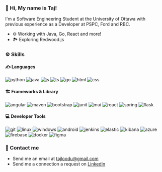 ### :wave: Hi, My name is Taj!

I'm a Software Engineering Student at the University of Ottawa with previous experience as a Developer at PSPC, Ford and RBC.
* ⚙️ Working with Java, Go, React and more!
* 🏞️ Exploring Redwood.js

### ⚙️ Skills
#### ✍️ Languages
![python](https://img.shields.io/badge/Python-FFD43B?style=for-the-badge&logo=python&logoColor=blue) ![java](https://img.shields.io/badge/OpenJDK-ED8B00?style=for-the-badge&logo=openjdk&logoColor=white) ![js](https://img.shields.io/badge/JavaScript-323330?style=for-the-badge&logo=javascript&logoColor=F7DF1E) ![ts](https://img.shields.io/badge/TypeScript-007ACC?style=for-the-badge&logo=typescript&logoColor=white) ![go](https://img.shields.io/badge/Go-00ADD8?style=for-the-badge&logo=go&logoColor=white) ![html](https://img.shields.io/badge/HTML5-E34F26?style=for-the-badge&logo=html5&logoColor=white) ![css](https://img.shields.io/badge/CSS3-1572B6?style=for-the-badge&logo=css3&logoColor=white)

#### 🏗️ Frameworks & Library
![angular](https://img.shields.io/badge/Angular-DD0031?style=for-the-badge&logo=angular&logoColor=white) ![maven](https://img.shields.io/badge/apache_maven-C71A36?style=for-the-badge&logo=apachemaven&logoColor=white) ![bootstrap](https://img.shields.io/badge/Bootstrap-563D7C?style=for-the-badge&logo=bootstrap&logoColor=white) ![junit](https://img.shields.io/badge/Junit5-25A162?style=for-the-badge&logo=junit5&logoColor=white) ![mui](https://img.shields.io/badge/Material%20UI-007FFF?style=for-the-badge&logo=mui&logoColor=white) ![react](https://img.shields.io/badge/React-20232A?style=for-the-badge&logo=react&logoColor=61DAFB) ![spring](https://img.shields.io/badge/Spring-6DB33F?style=for-the-badge&logo=spring&logoColor=white) ![flask](https://img.shields.io/badge/Flask-000000?style=for-the-badge&logo=flask&logoColor=white)

#### 💻 Developer Tools
![git](https://img.shields.io/badge/GIT-E44C30?style=for-the-badge&logo=git&logoColor=white) ![linux](https://img.shields.io/badge/Linux-FCC624?style=for-the-badge&logo=linux&logoColor=black) ![windows](https://img.shields.io/badge/Windows-0078D6?style=for-the-badge&logo=windows&logoColor=white) ![android](https://img.shields.io/badge/Android_Studio-3DDC84?style=for-the-badge&logo=android-studio&logoColor=white) ![jenkins](https://img.shields.io/badge/Jenkins-D24939?style=for-the-badge&logo=Jenkins&logoColor=white) ![elastic](https://img.shields.io/badge/Elastic_Search-005571?style=for-the-badge&logo=elasticsearch&logoColor=white) ![kibana](https://img.shields.io/badge/Kibana-005571?style=for-the-badge&logo=Kibana&logoColor=white) ![azure](https://img.shields.io/badge/microsoft%20azure-0089D6?style=for-the-badge&logo=microsoft-azure&logoColor=white) ![firebase](https://img.shields.io/badge/firebase-ffca28?style=for-the-badge&logo=firebase&logoColor=black) ![docker](https://img.shields.io/badge/Docker-2CA5E0?style=for-the-badge&logo=docker&logoColor=white) ![figma](https://img.shields.io/badge/Figma-F24E1E?style=for-the-badge&logo=figma&logoColor=white)

### :email: Contact me
* Send me an email at tajloodu@gmail.com
* Send me a connection a request on [LinkedIn](https://www.linkedin.com/in/tajloodu/)
